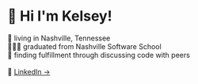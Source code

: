 <h1 align="left" id="macropower-title"> 🏁 Hi I'm Kelsey!</h1>

🤠 living in Nashville, Tennessee <br>
👩🏻‍💻 graduated from Nashville Software School<br>
💞 finding fulfillment through discussing code with peers
 <br><br>
  🔗 <a href="https://www.linkedin.com/in/kelsey-lemmer" target="_blank">LinkedIn → </a>

